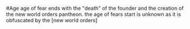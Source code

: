 #Age
 age of fear ends with the "death" of the founder and the creation of the new world orders pantheon. the age of fears start is unknown as it is obfuscated by the [new world orders]